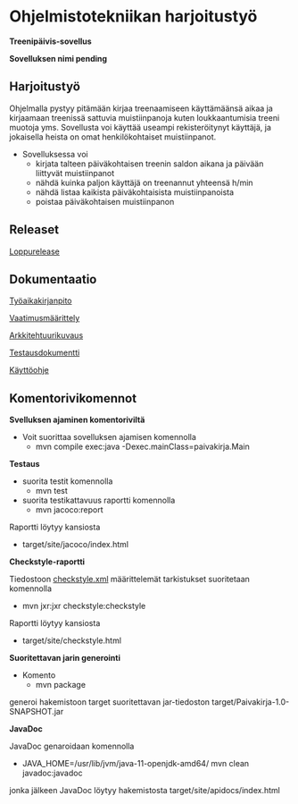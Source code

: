 # Ohjelmistotekniikan harjoitustyö

**Treenipäivis-sovellus**

**Sovelluksen nimi pending**


## Harjoitustyö
Ohjelmalla pystyy pitämään kirjaa treenaamiseen käyttämäänsä aikaa ja kirjaamaan treenissä sattuvia muistiinpanoja kuten loukkaantumisia treeni muotoja yms. Sovellusta voi käyttää useampi rekisteröitynyt käyttäjä, ja jokaisella heista on omat henkilökohtaiset muistiinpanot. 
- Sovelluksessa voi
    -  kirjata talteen päiväkohtaisen treenin saldon aikana ja päivään liittyvät muistiinpanot
    - nähdä kuinka paljon käyttäjä on treenannut yhteensä h/min
    - nähdä listaa kaikista päiväkohtaisista muistiinpanoista
    - poistaa päiväkohtaisen muistiinpanon


## Releaset

[Loppurelease](https://github.com/vendiiro/ot.harjoitustyo/releases/tag/viikko6)

## Dokumentaatio
[Työaikakirjanpito](https://github.com/vendiiro/ot.harjoitustyo/blob/master/dokumentaatio/tuntikirjanpito.md)

[Vaatimusmäärittely](https://github.com/vendiiro/ot.harjoitustyo/blob/master/dokumentaatio/vaatimusmaarittely.md)

[Arkkitehtuurikuvaus](https://github.com/vendiiro/ot.harjoitustyo/blob/master/dokumentaatio/arkkitehtuurikuvaus.md)

[Testausdokumentti](https://github.com/vendiiro/ot.harjoitustyo/blob/master/dokumentaatio/testaus.md)

[Käyttöohje](https://github.com/vendiiro/ot.harjoitustyo/blob/master/dokumentaatio/kayttoohje.md)

 ## Komentorivikomennot
 **Svelluksen ajaminen komentoriviltä**
 - Voit suorittaa sovelluksen ajamisen komennolla 
    - mvn compile exec:java -Dexec.mainClass=paivakirja.Main
 
**Testaus**

- suorita testit komennolla
   - mvn test
- suorita testikattavuus raportti komennolla 
     - mvn jacoco:report
     
Raportti löytyy kansiosta 
- target/site/jacoco/index.html 
     
**Checkstyle-raportti**

Tiedostoon [checkstyle.xml](https://github.com/vendiiro/ot.harjoitustyo/blob/master/Paivakirja/checkstyle.xml) määrittelemät tarkistukset suoritetaan komennolla
 -  mvn jxr:jxr checkstyle:checkstyle
 
 Raportti löytyy kansiosta
  - target/site/checkstyle.html

**Suoritettavan jarin generointi**

- Komento 
   - mvn package
 
generoi hakemistoon target suoritettavan jar-tiedoston target/Paivakirja-1.0-SNAPSHOT.jar

**JavaDoc**

JavaDoc genaroidaan komennolla
- JAVA_HOME=/usr/lib/jvm/java-11-openjdk-amd64/ mvn clean javadoc:javadoc
 
 jonka jälkeen JavaDoc löytyy hakemistosta target/site/apidocs/index.html
